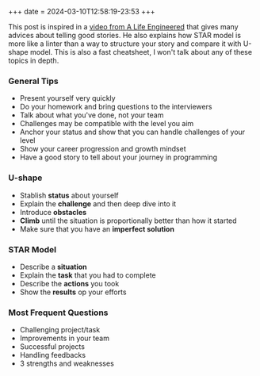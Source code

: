 +++
date = 2024-03-10T12:58:19-23:53
+++

This post is inspired in a [video from A Life Engineered](https://www.youtube.com/watch?v=hU6BVxtGd5g) that gives many advices about telling good stories. He also explains how STAR model is more like a linter than a way to structure your story and compare it with U-shape model. This is also a fast cheatsheet, I won't talk about any of these topics in depth.

### General Tips

- Present yourself very quickly
- Do your homework and bring questions to the interviewers
- Talk about what you've done, not your team
- Challenges may be compatible with the level you aim
- Anchor your status and show that you can handle challenges of your level
- Show your career progression and growth mindset
- Have a good story to tell about your journey in programming

### U-shape

- Stablish **status** about yourself
- Explain the **challenge** and then deep dive into it
- Introduce **obstacles**
- **Climb** until the situation is proportionally better than how it started
- Make sure that you have an **imperfect solution**

### STAR Model

- Describe a **situation**
- Explain the **task** that you had to complete
- Describe the **actions** you took
- Show the **results** op your efforts

### Most Frequent Questions

- Challenging project/task
- Improvements in your team
- Successful projects
- Handling feedbacks
- 3 strengths and weaknesses
